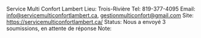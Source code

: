 Service Multi Confort Lambert
Lieu: Trois-Rivière
Tel: 819-377-4095
Email: info@servicemulticonfortlambert.ca, gestionmulticonfort@gmail.com
Site: https://servicemulticonfortlambert.ca/
Status: Nous a envoyé 3 soumissions, en attente de réponse
Note:
